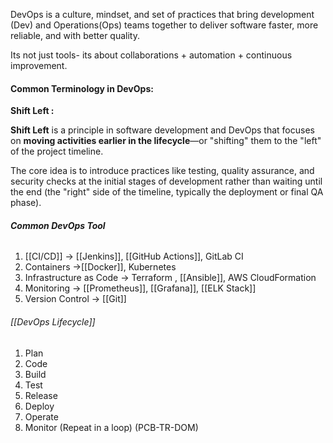 DevOps is a culture, mindset, and set of practices that bring development (Dev) and Operations(Ops) teams together to deliver software faster, more reliable, and with better quality.

Its not just tools- its about collaborations + automation + continuous improvement.
#### **Common Terminology in DevOps:**

**Shift Left :**

**Shift Left** is a principle in software development and DevOps that focuses on **moving activities earlier in the lifecycle**—or "shifting" them to the "left" of the project timeline.

The core idea is to introduce practices like testing, quality assurance, and security checks at the initial stages of development rather than waiting until the end (the "right" side of the timeline, typically the deployment or final QA phase).

###### **Common DevOps Tool**
1. [[CI/CD]] -> [[Jenkins]], [[GitHub Actions]], GitLab CI
2. Containers ->[[Docker]], Kubernetes
3. Infrastructure as Code -> Terraform , [[Ansible]], AWS CloudFormation
4. Monitoring -> [[Prometheus]], [[Grafana]], [[ELK Stack]]
5. Version Control -> [[Git]]

###### [[DevOps Lifecycle]]
1. Plan
2. Code
3. Build
4. Test
5. Release
6. Deploy
7. Operate
8. Monitor
(Repeat in a loop) (PCB-TR-DOM)